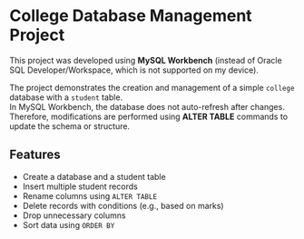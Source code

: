# College Database Management Project

This project was developed using **MySQL Workbench** (instead of Oracle SQL Developer/Workspace, which is not supported on my device).  

The project demonstrates the creation and management of a simple `college` database with a `student` table.  
In MySQL Workbench, the database does not auto-refresh after changes. Therefore, modifications are performed using **ALTER TABLE** commands to update the schema or structure.

## Features
- Create a database and a student table
- Insert multiple student records
- Rename columns using `ALTER TABLE`
- Delete records with conditions (e.g., based on marks)
- Drop unnecessary columns
- Sort data using `ORDER BY`
